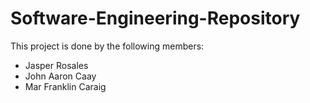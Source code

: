 # Software-Engineering-Repository

This project is done by the following members:
- Jasper Rosales
- John Aaron Caay
- Mar Franklin Caraig

